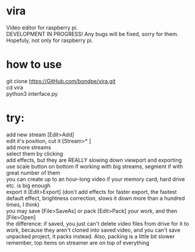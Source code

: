 # vira
Video editor for raspberry pi.<br />
DEVELOPMENT IN PROGRESS! Any bugs will be fixed, sorry for them.<br />
Hopefuly, not only for raspberry pi.
# how to use
git clone https://GitHub.com/bondpe/vira.git<br />
cd vira<br />
python3 interface.py
# try:
add new stream [Edit>Add]<br />
edit it's position, cut it [Stream>* ]<br />
add more streams<br />
select them by clicking<br />
add effects, but they are REALLY slowing down viewport and exporting<br />
use scale button on bottom if working with big streams, segment if with great number of them<br />
you can create up to an hour-long video if your memory card, hard drive etc. is big enough<br />
export it [Edit>Export] (don't add effects for faster export, the fastest default effect, brightness correction, slows it down more than a hundred times, I think)<br />
you may save [File>SaveAs] or pack [Edit>Pack] your work, and then [File>Open]<br />
the difference: if saved, you just can't delete video files from drive for it to work, because they aren't cloned into saved video, and you can't save unpacked project, it packs instead. Also, packing is a little bit slower<br />
remember, top items on streamer are on top of everything<br />
